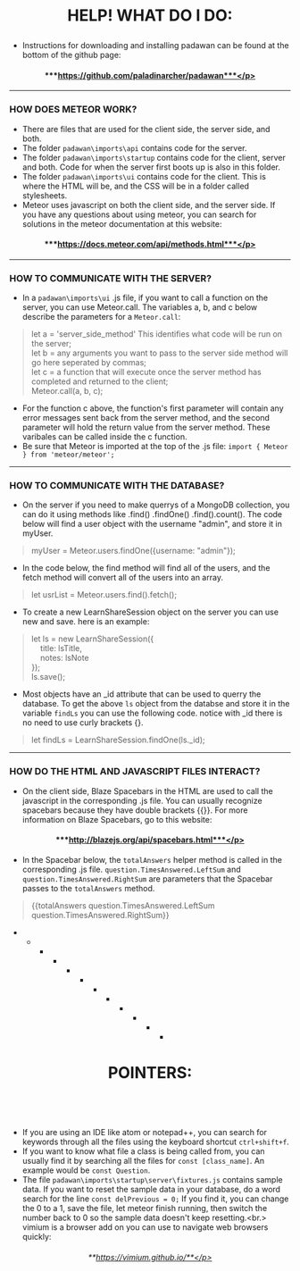 # <p align="center">**HELP! WHAT DO I DO**:<p>

* Instructions for downloading and installing padawan can be found at the bottom of the github page:</br>
#### <p align="center">***https://github.com/paladinarcher/padawan***</p>
- - - - - - - - - - - -
### HOW DOES METEOR WORK?
* There are files that are used for the client side, the server side, and both.
* The folder `padawan\imports\api` contains code for the server.
* The folder `padawan\imports\startup` contains code for the client, server and both. Code for when the server first boots up is also in this folder.
* The folder `padawan\imports\ui` contains code for the client. This is where the HTML will be, and the CSS will be in a folder called stylesheets.
* Meteor uses javascript on both the client side, and the server side. If you have any questions about using meteor, you can search for solutions in the meteor documentation at this website:
#### <p align="center">***https://docs.meteor.com/api/methods.html***</p>
- - - - - - - - - - - -
### HOW TO COMMUNICATE WITH THE SERVER?
* In a `padawan\imports\ui` .js file, if you want to call a function on the server, you can use Meteor.call. The variables a, b, and c below describe the parameters for a `Meteor.call`:</br>
> let a = 'server_side_method' This identifies what code will be run on the server;</br>
>  let b = any arguments you want to pass to the server side method will go here seperated by commas;</br>
>  let c = a function that will execute once the server method has completed and returned to the client;</br>
> Meteor.call(a, b, c);</br>
* For the function c above, the function's first parameter will contain any error messages sent back from the server method, and the second parameter will hold the return value from the server method. These varibales can be called inside the c function.</br>
* Be sure that Meteor is imported at the top of the .js file: `import { Meteor } from 'meteor/meteor';`
- - - - - - - - - - - -
### HOW TO COMMUNICATE WITH THE DATABASE?
* On the server if you need to make querrys of a MongoDB collection, you can do it using methods like .find() .findOne() .find().count(). The code below will find a user object with the username "admin", and store it in myUser.
> myUser = Meteor.users.findOne({username: "admin"});
* In the code below, the find method will find all of the users, and the fetch method will convert all of the users into an array.
> let usrList = Meteor.users.find().fetch();
* To create a new LearnShareSession object on the server you can use new and save. here is an example:
> let ls = new LearnShareSession({</br>
> &nbsp;&nbsp;&nbsp;&nbsp;title: lsTitle,</br>
> &nbsp;&nbsp;&nbsp;&nbsp;notes: lsNote</br>
> });</br>
> ls.save();</br>
* Most objects have an \_id attribute that can be used to querry the database. To get the above `ls` object from the databse and store it in the variable `findLs` you can use the following code. notice with \_id there is no need to use curly brackets {}.
> let findLs = LearnShareSession.findOne(ls.\_id);
- - - - - - - - - - - -
### HOW DO THE HTML AND JAVASCRIPT FILES INTERACT?
* On the client side, Blaze Spacebars in the HTML are used to call the javascript in the corresponding .js file. You can usually recognize spacebars because they have double brackets {{}}. For more information on Blaze Spacebars, go to this website:</br>
#### <p align="center">***http://blazejs.org/api/spacebars.html***</p></br>
* In the Spacebar below, the `totalAnswers` helper method is called in the corresponding .js file. `question.TimesAnswered.LeftSum` and `question.TimesAnswered.RightSum` are parameters that the Spacebar passes to the `totalAnswers` method.</br>
> {{totalAnswers question.TimesAnswered.LeftSum question.TimesAnswered.RightSum}}
- - - - - - - - - - - - </br>
# <p align="center">**POINTERS:**</p></br>
* If you are using an IDE like atom or notepad++, you can search for keywords through all the files using the keyboard shortcut `ctrl+shift+f`.
* If you want to know what file a class is being called from, you can usually find it by searching all the files for `const [class_name]`. An example would be `const Question`.
* The file `padawan\imports\startup\server\fixtures.js` contains sample data. If you want to reset the sample data in your database, do a word search for the line `const delPrevious = 0;` If you find it, you can change the 0 to a 1, save the file, let meteor finish running, then switch the number back to 0 so the sample data doesn't keep resetting.<br.>
vimium is a browser add on you can use to navigate web browsers quickly:
###### <p align="center">**https://vimium.github.io/**</p></br>
